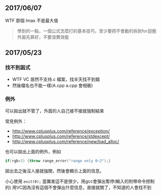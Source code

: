 ## 2017/06/07
WTF 那個 Imax 不是最大值

> 學到的一點，一個公式怎麼打的基本技巧，至少要把不會動的拆到for迴圈外面先算好，不要浪費效能

## 2017/05/23
### 找不到函式
- WTF VC 居然不支持.c 檔案，找半天找不到錯
- 然後檔名也不能一樣(A.cpp a.cpp 會相衝)

### 例外
可以拋出就不管了，外面的人自己接不接就強制結束

常見例外：
- http://www.cplusplus.com/reference/exception/
- http://www.cplusplus.com/reference/stdexcept/
- http://www.cplusplus.com/reference/new/bad_alloc/

也可以拋出上面的例外，例如

```cpp
if(rgb>2) {throw range_error("range only 0~2");}
```

拋出去之後沒人接就強關，然後會顯示上面的信息。

小心使用 `exit(0);` 當厲害這不是很少，用gcc會彈出暫停(輸入的附帶命令控制的)
用VC因為沒有這個不會彈出什麼信息，直接就關了，不知道的人會找不到









